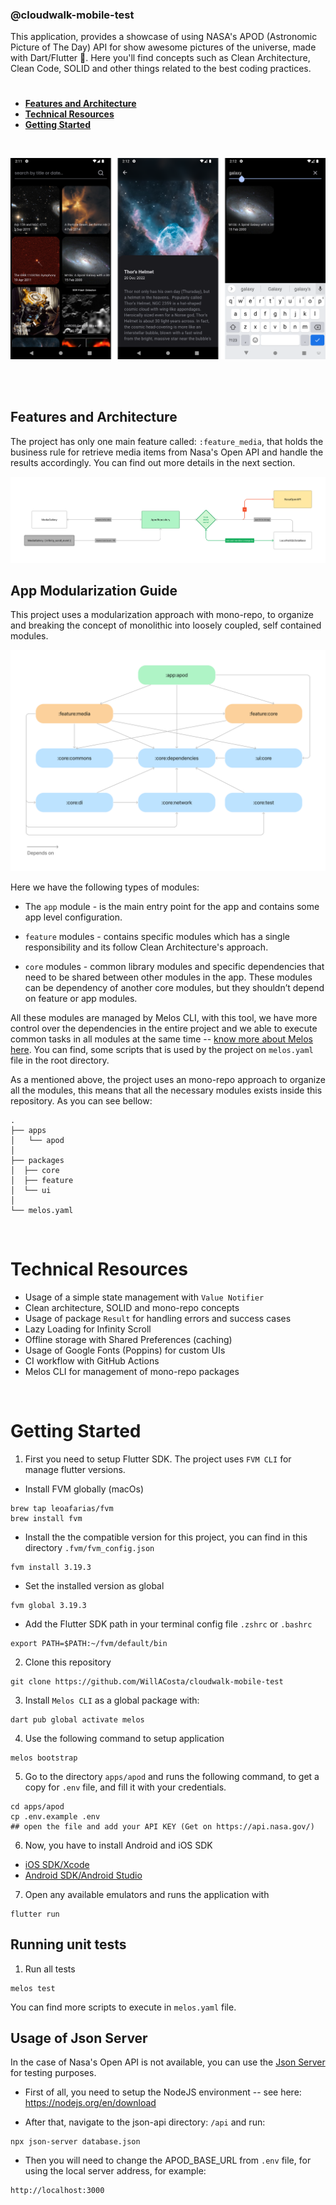 ### @cloudwalk-mobile-test

This application, provides a showcase of using NASA's APOD (Astronomic Picture of The Day) API for show awesome pictures of the universe, made with Dart/Flutter 💙. Here you'll find concepts such as Clean Architecture, Clean Code, SOLID and other things related to the best coding practices.

#

- **[Features and Architecture](#features-and-architecture)**
- **[Technical Resources](#technical-resources)**
- **[Getting Started](#getting-started)**

<br>

![Screenshot showing app pages](docs/images/screenshots.png "Screenshot showing app pages")

<br>
<br>

## Features and Architecture

The project has only one main feature called: `:feature_media`, that holds the business rule for retrieve media items from Nasa's Open API and handle the results accordingly. You can find out more details in the next section.

![An image of app feature flow](docs/images/apod_flow.png "An image of app feature flow")

## App Modularization Guide

This project uses a modularization approach with mono-repo, to organize
and breaking the concept of monolithic into loosely coupled, self contained
modules.

![A module graph of project](docs/images/apod_modules.png "A module graph of project")

Here we have the following types of modules:

- The `app` module - is the main entry point for the app and contains some app level
  configuration.

- `feature` modules - contains specific modules which has a single responsibility
  and its follow Clean Architecture's approach.

- `core` modules - common library modules and specific dependencies that need to be
  shared between other modules in the app. These modules can be dependency of another core modules, but they shouldn’t depend on feature or app modules.

All these modules are managed by Melos CLI, with this tool, we have more control
over the dependencies in the entire project and we able to execute common tasks in all modules
at the same time -- [know more about Melos here](https://melos.invertase.dev/).
You can find, some scripts that is used by the project on `melos.yaml` file in the
root directory.

As a mentioned above, the project uses an mono-repo approach to organize all
the modules, this means that all the necessary modules exists inside this repository.
As you can see bellow:

```
.
├── apps
│   └── apod
│
├── packages
│  ├── core
│  ├── feature
│  └── ui
│
└── melos.yaml
```

<br>

# Technical Resources

- Usage of a simple state management with `Value Notifier`
- Clean architecture, SOLID and mono-repo concepts
- Usage of package `Result` for handling errors and success cases
- Lazy Loading for Infinity Scroll
- Offline storage with Shared Preferences (caching)
- Usage of Google Fonts (Poppins) for custom UIs
- CI workflow with GitHub Actions
- Melos CLI for management of mono-repo packages

<br>

# Getting Started

1. First you need to setup Flutter SDK. The project uses `FVM CLI` for manage flutter versions.

- Install FVM globally (macOs)

```shell
brew tap leoafarias/fvm
brew install fvm
```

- Install the the compatible version for this project, you can find in this directory `.fvm/fvm_config.json`

```shell
fvm install 3.19.3
```

- Set the installed version as global

```shell
fvm global 3.19.3
```

- Add the Flutter SDK path in your terminal config file `.zshrc` or `.bashrc`

```shell
export PATH=$PATH:~/fvm/default/bin
```

2. Clone this repository

```shell
git clone https://github.com/WillACosta/cloudwalk-mobile-test
```

3. Install `Melos CLI` as a global package with:

```shell
dart pub global activate melos
```

4. Use the following command to setup application

```shell
melos bootstrap
```

5. Go to the directory `apps/apod` and runs the following command, to get a copy for `.env` file, and fill it with your credentials.

```shell
cd apps/apod
cp .env.example .env
## open the file and add your API KEY (Get on https://api.nasa.gov/)
```

6. Now, you have to install Android and iOS SDK

- [iOS SDK/Xcode](https://developer.apple.com/xcode/)
- [Android SDK/Android Studio](https://developer.android.com/studio/install)

7. Open any available emulators and runs the application with

```shell
flutter run
```

## Running unit tests

1. Run all tests

```shell
melos test
```

You can find more scripts to execute in `melos.yaml` file.

## Usage of Json Server

In the case of Nasa's Open API is not available, you can use the [Json Server](https://github.com/typicode/json-server) for testing purposes.

- First of all, you need to setup the NodeJS environment -- see here: https://nodejs.org/en/download

- After that, navigate to the json-api directory: `/api` and run:

```shell
npx json-server database.json
```

- Then you will need to change the APOD_BASE_URL from `.env` file,
  for using the local server address, for example:

```
http://localhost:3000
```
